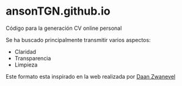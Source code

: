 # ansonTGN.github.io

Código para la generación CV online personal

Se ha buscado principalmente transmitir varios aspectos:

  - Claridad
  - Transparencia
  - Limpieza

Este formato esta inspirado en la web realizada por [Daan Zwanevel](dhttps://dzwaneveld.github.io/)


